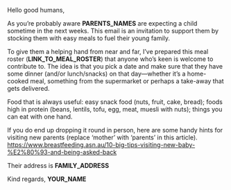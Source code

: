 Hello good humans,

As you’re probably aware **PARENTS_NAMES** are expecting a child sometime in the next weeks. This email is an invitation to support them by stocking them with easy meals to fuel their young family.

To give them a helping hand from near and far, I’ve prepared this meal roster (**LINK_TO_MEAL_ROSTER**) that anyone who’s keen is welcome to contribute to. The idea is that you pick a date and make sure that they have some dinner (and/or lunch/snacks) on that day—whether it’s a home-cooked meal, something from the supermarket or perhaps a take-away that gets delivered.

Food that is always useful: easy snack food (nuts, fruit, cake, bread); foods high in protein (beans, lentils, tofu, egg, meat, muesli with nuts); things you can eat with one hand.

If you do end up dropping it round in person, here are some handy hints for visiting new parents (replace ‘mother’ with ‘parents’ in this article).
https://www.breastfeeding.asn.au/10-big-tips-visiting-new-baby-%E2%80%93-and-being-asked-back

Their address is **FAMILY_ADDRESS**

Kind regards,
**YOUR_NAME**

